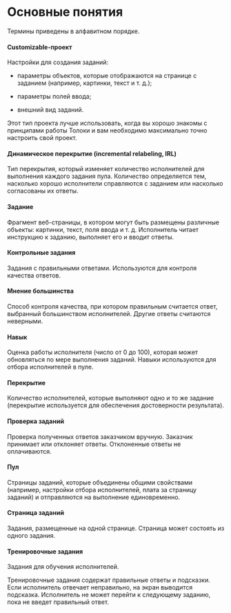 # Основные понятия

Термины приведены в алфавитном порядке.

#### Customizable-проект

Настройки для создания заданий:

- параметры объектов, которые отображаются на странице с заданием (например, картинки, текст и т. д.);
    
- параметры полей ввода;
    
- внешний вид заданий.
    

Этот тип проекта лучше использовать, когда вы хорошо знакомы с принципами работы Толоки и вам необходимо максимально точно настроить свой проект.

#### Динамическое перекрытие (incremental relabeling, IRL)

Тип перекрытия, который изменяет количество исполнителей для выполнения каждого задания пула. Количество определяется тем, насколько хорошо исполнители справляются с заданием или насколько согласованы их ответы.

#### Задание

Фрагмент веб-страницы, в котором могут быть размещены различные объекты: картинки, текст, поля ввода и т. д. Исполнитель читает инструкцию к заданию, выполняет его и вводит ответы.

#### Контрольные задания

Задания с правильными ответами. Используются для контроля качества ответов.

#### Мнение большинства

Способ контроля качества, при котором правильным считается ответ, выбранный большинством исполнителей. Другие ответы считаются неверными.

#### Навык

Оценка работы исполнителя (число от 0 до 100), которая может обновляться по мере выполнения заданий. Навыки используются для отбора исполнителей в пуле.

#### Перекрытие

Количество исполнителей, которые выполняют одно и то же задание (перекрытие используется для обеспечения достоверности результата).

#### Проверка заданий

Проверка полученных ответов заказчиком вручную. Заказчик принимает или отклоняет ответы. Отклоненные ответы не оплачиваются.

#### Пул

Страницы заданий, которые объединены общими свойствами (например, настройки отбора исполнителей, плата за страницу заданий) и отправляются на выполнение единовременно.

#### Страница заданий
Задания, размещенные на одной странице. Страница может состоять из одного задания.
#### Тренировочные задания

Задания для обучения исполнителей.

Тренировочные задания содержат правильные ответы и подсказки. Если исполнитель отвечает неправильно, на экран выводится подсказка. Исполнитель не может перейти к следующему заданию, пока не введет правильный ответ.

